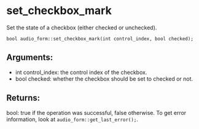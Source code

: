 # set_checkbox_mark
Set the state of a checkbox (either checked or unchecked).

`bool audio_form::set_checkbox_mark(int control_index, bool checked);`

## Arguments:
* int control_index: the control index of the checkbox.
* bool checked: whether the checkbox should be set to checked or not.

## Returns:
bool: true if the operation was successful, false otherwise. To get error information, look at `audio_form::get_last_error();`.

